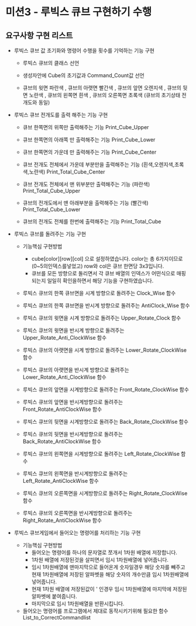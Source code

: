   # 미션3 - 루빅스 큐브 구현하기 수행

  ## 요구사항 구현 리스트
    
  - 루빅스 큐브 값 초기화와 명령어 수행을 횟수를 기억하는 기능 구현

    - 루빅스 큐브의 클래스 선언
    - 생성자안에 Cube의 초기값과 Command_Count값 선언
    
    - 큐브의 윗면 파란색 , 큐브의 아랫면 빨간색 , 큐브의 앞면 오렌지색 , 큐브의 뒷면 노란색 , 큐브의 왼쪽면 흰색 , 큐브의 오른쪽면 초록색 (큐브의 초기상태 전개도와 동일)




  - 루빅스 큐브 전개도를 출력 해주는 기능 구현
   
    - 큐브 한쪽면의 위쪽만 출력해주는 기능     Print_Cube_Upper
    - 큐브 한쪽면의 아래쪽 만 출력해주는 기능   Print_Cube_Lower
    - 큐브 한쪽면의 가운데 만 출력해주는 기능   Print_Cube_Center
  
  
    - 큐브 전개도 전체에서 가운데 부분만을 출력해주는 기능 (흰색,오렌지색,초록색,노란색) Print_Total_Cube_Center
    - 큐브 전개도 전체에서 맨 위부분만 출력해주는 기능 (파란색) Print_Total_Cube_Upper 
    - 큐브의 전개도에서 맨 아래부분을 출력해주는 기능 (빨간색) Print_Total_Cube_Lower
    
    
    - 큐브의 전개도 전체를 한번에 출력해주는 기능 Print_Total_Cube
    
     
     
  - 루빅스 큐브를 돌려주는 기능 구현  
    - 기능핵심 구현방법 
      - cube[color][row][col] 으로 설정하였습니다. color는 총 6가지이므로 (0~5의인덱스를넣었고) row와 col은 큐브 한면당 3x3입니다.
      - 큐브를 모든 방향으로 돌리면서 각 큐브 배열의 인덱스가 어떤식으로 매핑되는지 일일히 확인을하면서 해당 기능을 구현하였습니다.   
    
    
    - 루빅스 큐브의 한쪽 큐브면을 시계 방향으로 돌려주는 Clock_Wise 함수
    - 루빅스 큐브의 한쪽 큐브면을 반시계 방향으로 돌려주는 AntiClock_Wise 함수
    - 루빅스 큐브의 윗면을 시계 방향으로 돌려주는   Upper_Rotate_Clock 함수
    - 루빅스 큐브의 윗면을 반시계 방향으로 돌려주는  Upper_Rotate_Anti_ClockWise 함수
    - 루빅스 큐브의 아랫면을 시계 방향으로 돌려주는    Lower_Rotate_ClockWise 함수
    - 루빅스 큐브의 아랫면을 반시계 방향으로 돌려주는   Lower_Rotate_Anti_ClockWise 함수
    - 루빅스 큐브의 앞면을 시계방향으로 돌려주는 Front_Rotate_ClockWise 함수
    - 루빅스 큐브의 앞면을 반시계방향으로 돌려주는 Front_Rotate_AntiClockWise 함수
    - 루빅스 큐브의 뒷면을 시계방향으로 돌려주는 Back_Rotate_ClockWise 함수
    - 루빅스 큐브의 뒷면을 반시계방향으로 돌려주는 Back_Rotate_AntiClockWise 함수
    - 루빅스 큐브의 왼쪽면을 시계방향으로 돌려주는 Left_Rotate_ClockWise 함수
    - 루빅스 큐브의 왼쪽면을 반시계방향으로 돌려주는 Left_Rotate_AntiClockWise 함수
    - 루빅스 큐브의 오른쪽면을 시계방향으로 돌려주는 Right_Rotate_ClockWise 함수
    - 루빅스 큐브의 오른쪽면을 반시계방향으로 돌려주는 Right_Rotate_AntiClockWise 함수
    
 - 루빅스 큐브게임에서 들어오는 명령어를 처리하는 기능 구현
   - 기능핵심 구현방법
     - 들어오는 명령어를 하나의 문자열로 쪼개서 1차원 배열에 저장합니다.
     - 1차원 배열에 저장된것을 살피면서 임시 1차원배열에 넣어줍니다.
     - 임시 1차원배열에 맨마지막으로 들어온게 숫자일경우 해당 숫자를 빼주고 현재 1차원배열에 저장된 알파벳을 해당 숫자의 개수만큼 임시 1차원배열에 넣어줍니다.
     - 현재 1차원 배열에 저장된값이 ' 인경우 임시 1차원배열에 마지막에 저장된 알파벳에 붙여줍니다.
     - 마지막으로 임시 1차원배열을 반환시킵니다.
   - 들어오는 명령어를 프로그램에서 제대로 동작시키기위해 필요한 함수 List_to_CorrectCommandlist

   
   
     
    
    
    
    
